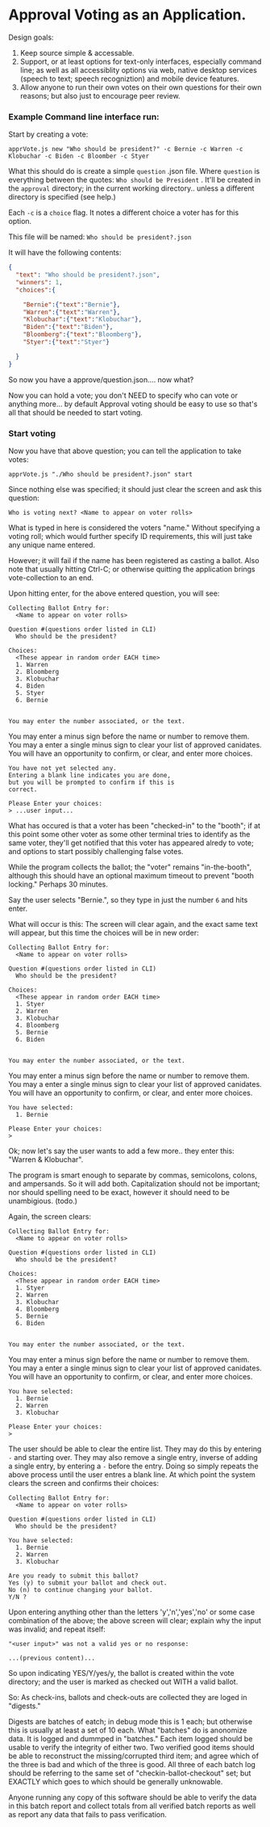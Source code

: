 # Approval Voting as an Application.

Design goals:

1) Keep source simple & accessable.
2) Support, or at least options for text-only interfaces, especially command line; 
as well as all accessiblity options via web, native desktop services (speech to text; speech recogniztion) and mobile device features.
3) Allow anyone to run their own votes on their own questions for their own reasons; but also just to encourage peer review.

### Example Command line interface run:

Start by creating a vote:

    apprVote.js new "Who should be president?" -c Bernie -c Warren -c Klobuchar -c Biden -c Bloomber -c Styer

What this should do is create a simple `question` .json file. Where `question` is everything between the quotes: `Who should be President` .  It'll be created in the `approval` directory; in the current working directory.. unless a different directory is specified (see help.)

Each `-c` is a `choice` flag. It notes a different choice a voter has for this option.

This file will be named: `Who should be president?.json` 

It will have the following contents:

```json
{
  "text": "Who should be president?.json", 
  "winners": 1,
  "choices":{

    "Bernie":{"text":"Bernie"},
    "Warren":{"text":"Warren"},
    "Klobuchar":{"text":"Klobuchar"},
    "Biden":{"text":"Biden"},
    "Bloomberg":{"text":"Bloomberg"},
    "Styer":{"text":"Styer"}

  }
}
```

So now you have a approve/question.json.... now what?

Now you can hold a vote; you don't NEED to specify who can vote or anything more... by default Approval voting should be easy to use so that's all that should be needed to start voting.

### Start voting

Now you have that above question; you can tell the application to take votes:

    apprVote.js "./Who should be president?.json" start

Since nothing else was specified; it should just clear the screen and ask this question:

    Who is voting next? <Name to appear on voter rolls>

What is typed in here is considered the voters "name."  Without specifying a voting roll; which would further specify ID requirements, this will just take any unique name entered.

However; it will fail if the name has been registered as casting a ballot.  Also note that usually hitting Ctrl-C; or otherwise quitting the application brings vote-collection to an end.

Upon hitting enter, for the above entered question, you will see:

    Collecting Ballot Entry for: 
      <Name to appear on voter rolls>

    Question #(questions order listed in CLI)
      Who should be the president?

    Choices:
      <These appear in random order EACH time>
      1. Warren
      2. Bloomberg
      3. Klobuchar
      4. Biden
      5. Styer
      6. Bernie


    You may enter the number associated, or the text.
   You may enter a minus sign before the name or number to remove them.
   You may a enter a single minus sign to clear your list of approved canidates. 
    You will have an opportunity to confirm, or clear, 
    and enter more choices.

    You have not yet selected any.
    Entering a blank line indicates you are done, 
    but you will be prompted to confirm if this is
    correct.

    Please Enter your choices:
    > ...user input...

What has occured is that a voter has been "checked-in" to the "booth";
if at this point some other voter as some other terminal tries to identify as the same voter, they'll get notified that this voter has appeared alredy to vote; and options to start possibly challenging false votes.

While the program collects the ballot; the "voter" remains "in-the-booth", although this should have an optional maximum timeout to prevent "booth locking." Perhaps 30 minutes.

Say the user selects "Bernie.", so they type in just the number `6` and hits enter.

What will occur is this: The screen will clear again, and the exact same text will appear, but this time the choices will be in new order:

    Collecting Ballot Entry for: 
      <Name to appear on voter rolls>

    Question #(questions order listed in CLI)
      Who should be the president?

    Choices:
      <These appear in random order EACH time>
      1. Styer
      2. Warren
      3. Klobuchar
      4. Bloomberg
      5. Bernie
      6. Biden


    You may enter the number associated, or the text.
   You may enter a minus sign before the name or number to remove them.
   You may a enter a single minus sign to clear your list of approved canidates. 
    You will have an opportunity to confirm, or clear, 
    and enter more choices.

    You have selected:
      1. Bernie

    Please Enter your choices:
    > 

Ok; now let's say the user wants to add a few more.. they enter this: "Warren & Klobuchar".

The program is smart enough to separate by commas, semicolons, colons, and ampersands. So it will add both.  Capitalization should not be important; nor should spelling need to be exact, however it should need to be unambigious. (todo.)

Again, the screen clears:

    Collecting Ballot Entry for: 
      <Name to appear on voter rolls>

    Question #(questions order listed in CLI)
      Who should be the president?

    Choices:
      <These appear in random order EACH time>
      1. Styer
      2. Warren
      3. Klobuchar
      4. Bloomberg
      5. Bernie
      6. Biden


    You may enter the number associated, or the text.
   You may enter a minus sign before the name or number to remove them.
   You may a enter a single minus sign to clear your list of approved canidates. 
    You will have an opportunity to confirm, or clear, 
    and enter more choices.

    You have selected:
      1. Bernie
      2. Warren
      3. Klobuchar

    Please Enter your choices:
    > 

The user should be able to clear the entire list.
They may do this by entering `-` and starting over.
They may also remove a single entry, inverse of adding a single entry, by entering a `-` before the entry.  Doing so simply repeats the above process until the user entres a blank line.  At which point the system clears the screen and confirms their choices:


    Collecting Ballot Entry for: 
      <Name to appear on voter rolls>

    Question #(questions order listed in CLI)
      Who should be the president?

    You have selected:
      1. Bernie
      2. Warren
      3. Klobuchar

    Are you ready to submit this ballot?
    Yes (y) to submit your ballot and check out.
    No (n) to continue changing your ballot.
    Y/N ?

Upon entering anything other than the letters 'y','n','yes','no' or some case combination of the above; the above screen will clear; explain why the input was invalid; and repeat itself:

    "<user input>" was not a valid yes or no response:
    
    ...(previous content)...

So upon indicating YES/Y/yes/y, the ballot is created within the vote directory; and the user is marked as checked out WITH a valid ballot.

So: As check-ins, ballots and check-outs are collected they are loged in "digests."

Digests are batches of eatch; in debug mode this is 1 each; but otherwise this is usually at least a set of 10 each.  What "batches" do is anonomize data.  It is logged and dummped in "batches."  Each item logged should be usable to verify the integrity of either two. Two verified good items should be able to reconstruct the missing/corrupted third item; and agree which of the three is bad and which of the three is good. All three of each batch log should be referring to the same set of "checkin-ballot-checkout" set; but EXACTLY which goes to which should be generally unknowable. 

Anyone running any copy of this software should be able to verify the data in this batch report and collect totals from all verified batch reports as well as report any data that fails to pass verification. 
